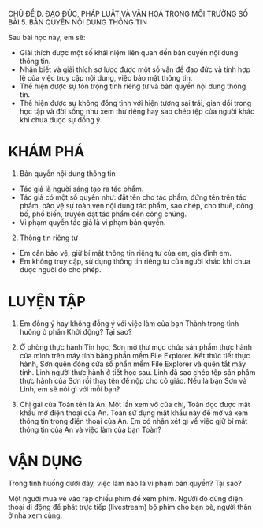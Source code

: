 CHỦ ĐỀ D. ĐẠO ĐỨC, PHÁP LUẬT
VÀ VĂN HOÁ TRONG MÔI TRƯỜNG SỐ
BÀI 5. BẢN QUYỀN NỘI DUNG THÔNG TIN

Sau bài học này, em sẽ:
- Giải thích được một số khái niệm liên quan đến bản quyền nội dung thông tin.
- Nhận biết và giải thích sơ lược được một số vấn đề đạo đức và tính hợp lệ của việc truy cập nội dung, việc bảo mật thông tin.
- Thể hiện được sự tôn trọng tính riêng tư và bản quyền nội dung thông tin.
- Thể hiện được sự không đồng tình với hiện tượng sai trái, gian dối trong học tập và đời sống như xem thư riêng hay sao chép tệp của người khác khi chưa được sự đồng ý.

# KHÁM PHÁ

1. Bản quyền nội dung thông tin

- Tác giả là người sáng tạo ra tác phẩm.
- Tác giả có một số quyền như: đặt tên cho tác phẩm, đứng tên trên tác phẩm, bảo vệ sự toàn vẹn nội dung tác phẩm, sao chép, cho thuê, công bố, phổ biến, truyền đạt tác phẩm đến công chúng.
- Vi phạm quyền tác giả là vi phạm bản quyền.

2. Thông tin riêng tư

- Em cần bảo vệ, giữ bí mật thông tin riêng tư của em, gia đình em.
- Em không truy cập, sử dụng thông tin riêng tư của người khác khi chưa được người đó cho phép.

# LUYỆN TẬP

1. Em đồng ý hay không đồng ý với việc làm của bạn Thành trong tình huống ở phần Khởi động? Tại sao?

2. Ở phòng thực hành Tin học, Sơn mở thư mục chứa sản phẩm thực hành của mình trên máy tính bằng phần mềm File Explorer. Kết thúc tiết thực hành, Sơn quên đóng cửa sổ phần mềm File Explorer và quên tắt máy tính. Linh người thực hành ở tiết học sau. Linh đã sao chép tệp sản phẩm thực hành của Sơn rồi thay tên để nộp cho cô giáo.
Nếu là bạn Sơn và Linh, em sẽ nói gì với mỗi bạn?

3. Chị gái của Toàn tên là An. Một lần xem vở của chị, Toàn đọc được mật khẩu mở điện thoại của An. Toàn sử dụng mật khẩu này để mở và xem thông tin trong điện thoại của An.
Em có nhận xét gì về việc giữ bí mật thông tin của An và việc làm của bạn Toàn?

# VẬN DỤNG

Trong tình huống dưới đây, việc làm nào là vi phạm bản quyền? Tại sao?

Một người mua vé vào rạp chiếu phim để xem phim. Người đó dùng điện thoại di động để phát trực tiếp (livestream) bộ phim cho bạn bè, người thân ở nhà xem cùng.
